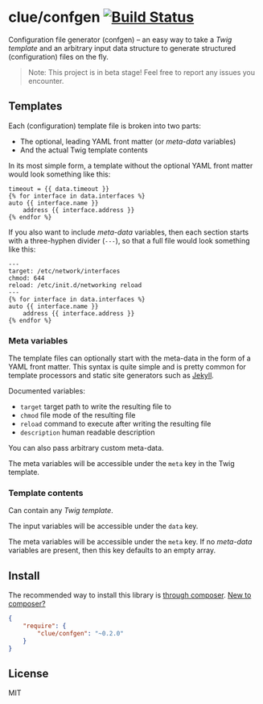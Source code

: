 # clue/confgen [![Build Status](https://travis-ci.org/clue/php-confgen.svg?branch=master)](https://travis-ci.org/clue/php-confgen)

Configuration file generator (confgen) –
an easy way to take a *Twig template* and an arbitrary input data structure to
generate structured (configuration) files on the fly. 

> Note: This project is in beta stage! Feel free to report any issues you encounter.

## Templates

Each (configuration) template file is broken into two parts:

* The optional, leading YAML front matter (or *meta-data* variables)
* And the actual Twig template contents

In its most simple form, a template without the optional YAML front matter would
look something like this:

```
timeout = {{ data.timeout }}
{% for interface in data.interfaces %}
auto {{ interface.name }}
    address {{ interface.address }}
{% endfor %}
```

If you also want to include *meta-data* variables, then
each section starts with a three-hyphen divider (`---`), so that a full file would
look something like this:

```
---
target: /etc/network/interfaces
chmod: 644
reload: /etc/init.d/networking reload
---
{% for interface in data.interfaces %}
auto {{ interface.name }}
    address {{ interface.address }}
{% endfor %}
```

### Meta variables

The template files can optionally start with the meta-data in the form of a YAML front matter.
This syntax is quite simple and is pretty common for template processors and
static site generators such as [Jekyll](http://jekyllrb.com/docs/frontmatter/).

Documented variables:

* `target` target path to write the resulting file to
* `chmod` file mode of the resulting file
* `reload` command to execute after writing the resulting file
* `description` human readable description

You can also pass arbitrary custom meta-data.

The meta variables will be accessible under the `meta` key in the Twig template.

### Template contents

Can contain any *Twig template*.

The input variables will be accessible under the `data` key.

The meta variables will be accessible under the `meta` key.
If no *meta-data* variables are present, then this key defaults to an empty array.

## Install

The recommended way to install this library is [through composer](http://getcomposer.org). [New to composer?](http://getcomposer.org/doc/00-intro.md)

```JSON
{
    "require": {
        "clue/confgen": "~0.2.0"
    }
}
```

## License

MIT
